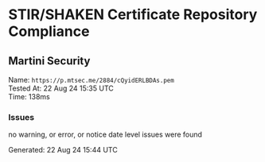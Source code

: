 # STIR/SHAKEN Certificate Repository Compliance

## Martini Security

Name: `https://p.mtsec.me/2884/cQyidERLBDAs.pem`\
Tested At: 22 Aug 24 15:35 UTC\
Time: 138ms

### Issues

no warning, or error, or notice date level issues were found

Generated: 22 Aug 24 15:44 UTC